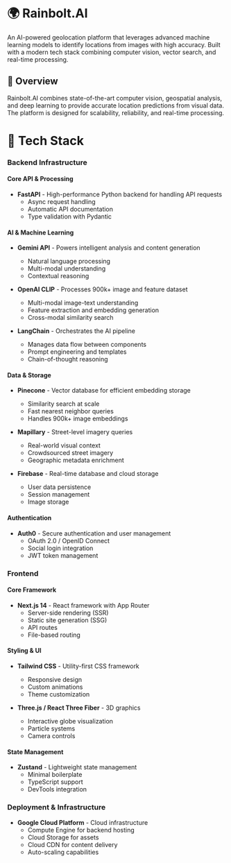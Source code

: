 # 🌍 Rainbolt.AI

An AI-powered geolocation platform that leverages advanced machine learning models to identify locations from images with high accuracy. Built with a modern tech stack combining computer vision, vector search, and real-time processing.

## 🚀 Overview

Rainbolt.AI combines state-of-the-art computer vision, geospatial analysis, and deep learning to provide accurate location predictions from visual data. The platform is designed for scalability, reliability, and real-time processing.

# 🔧 Tech Stack

### Backend Infrastructure

#### Core API & Processing
- **FastAPI** - High-performance Python backend for handling API requests
  - Async request handling
  - Automatic API documentation
  - Type validation with Pydantic

#### AI & Machine Learning
- **Gemini API** - Powers intelligent analysis and content generation
  - Natural language processing
  - Multi-modal understanding
  - Contextual reasoning
  
- **OpenAI CLIP** - Processes 900k+ image and feature dataset
  - Multi-modal image-text understanding
  - Feature extraction and embedding generation
  - Cross-modal similarity search

- **LangChain** - Orchestrates the AI pipeline
  - Manages data flow between components
  - Prompt engineering and templates
  - Chain-of-thought reasoning

#### Data & Storage
- **Pinecone** - Vector database for efficient embedding storage
  - Similarity search at scale
  - Fast nearest neighbor queries
  - Handles 900k+ image embeddings
  
- **Mapillary** - Street-level imagery queries
  - Real-world visual context
  - Crowdsourced street imagery
  - Geographic metadata enrichment

- **Firebase** - Real-time database and cloud storage
  - User data persistence
  - Session management
  - Image storage

#### Authentication
- **Auth0** - Secure authentication and user management
  - OAuth 2.0 / OpenID Connect
  - Social login integration
  - JWT token management

### Frontend

#### Core Framework
- **Next.js 14** - React framework with App Router
  - Server-side rendering (SSR)
  - Static site generation (SSG)
  - API routes
  - File-based routing

#### Styling & UI
- **Tailwind CSS** - Utility-first CSS framework
  - Responsive design
  - Custom animations
  - Theme customization

- **Three.js / React Three Fiber** - 3D graphics
  - Interactive globe visualization
  - Particle systems
  - Camera controls

#### State Management
- **Zustand** - Lightweight state management
  - Minimal boilerplate
  - TypeScript support
  - DevTools integration

### Deployment & Infrastructure
- **Google Cloud Platform** - Cloud infrastructure
  - Compute Engine for backend hosting
  - Cloud Storage for assets
  - Cloud CDN for content delivery
  - Auto-scaling capabilities


